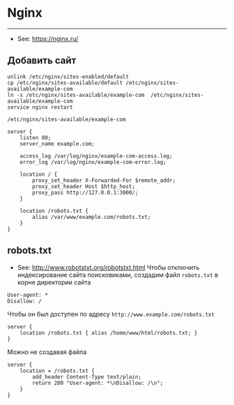 # Nginx

----

- See: https://nginx.ru/

## Добавить сайт
```shell
unlink /etc/nginx/sites-enabled/default
cp /etc/nginx/sites-available/default /etc/nginx/sites-available/example-com
ln -s /etc/nginx/sites-available/example-com  /etc/nginx/sites-available/example-com
service nginx restart
```

`/etc/nginx/sites-available/example-com`
```nginx
server {
    listen 80;
    server_name example.com;

    access_log /var/log/nginx/example-com-access.log;
    error_log /var/log/nginx/example-com-error.log;

    location / {
        proxy_set_header X-Forwarded-For $remote_addr;
        proxy_set_header Host $http_host;
        proxy_pass http://127.0.0.1:3000/;
    }

    location /robots.txt {
        alias /var/www/example.com/robots.txt;
    }
}
```


## robots.txt
- See: http://www.robotstxt.org/robotstxt.html
Чтобы отключить индексирование сайта поисковиками, создадим файл `robots.txt`
в корне директории сайта
```
User-agent: *
Disallow: /
```

Чтобы он был доступен по адресу `http://www.example.com/robots.txt`
```nginx
server {
    location /robots.txt { alias /home/www/html/robots.txt; }
}
```

Можно не создавая файла
```nginx
server {
    location = /robots.txt {
        add_header Content-Type text/plain;
        return 200 "User-agent: *\nDisallow: /\n";
    }
}
```
